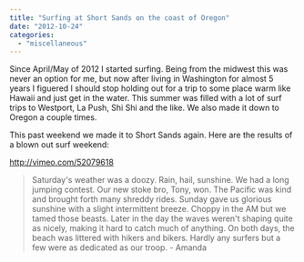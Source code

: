 ```yaml
---
title: "Surfing at Short Sands on the coast of Oregon"
date: "2012-10-24"
categories: 
  - "miscellaneous"
---
```


Since April/May of 2012 I started surfing. Being from the midwest this was never an option for me, but now after living in Washington for almost 5 years I figuered I should stop holding out for a trip to some place warm like Hawaii and just get in the water. This summer was filled with a lot of surf trips to Westport, La Push, Shi Shi and the like. We also made it down to Oregon a couple times.

This past weekend we made it to Short Sands again. Here are the results of a blown out surf weekend:

http://vimeo.com/52079618

> Saturday's weather was a doozy. Rain, hail, sunshine. We had a long jumping contest. Our new stoke bro, Tony, won. The Pacific was kind and brought forth many shreddy rides. Sunday gave us glorious sunshine with a slight intermittent breeze. Choppy in the AM but we tamed those beasts. Later in the day the waves weren't shaping quite as nicely, making it hard to catch much of anything. On both days, the beach was littered with hikers and bikers. Hardly any surfers but a few were as dedicated as our troop. - Amanda

